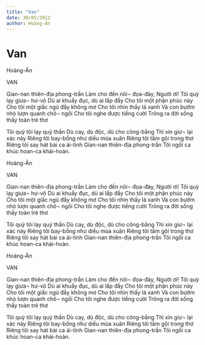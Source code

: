```yaml
---
title: "Van"
date: 30/05/2012
author: Hoàng-Ân
---
```


# Van

Hoàng-Ân

VAN

Gian-nan thiên-địa phong-trần
Làm cho đến nôi¬ đọa-đày, Người ơi!
Tôi quỳ lạy giưa¬ hư-vô
Dù ai khuấy đục, dù ai lấp đầy
Cho tôi một phận phúc này
Cho tôi một giấc ngủ đầy không mơ
Cho tôi nhìn thấy lá xanh
Và con bướm nhỏ lượn quanh chô¬ ngồi
Cho tôi nghe được tiếng cười
Trông ra đời sống thấy toàn trẻ thơ

Tôi quỳ tôi lạy quỷ thần
Dù cay, dù độc, dù cho công-bằng
Thì xin giư¬ lại xác này
Riêng tôi bay-bổng như diều mùa xuân
Riêng tôi tắm gội trong thơ
Riêng tôi say hát bài ca ái-tình
Gian-nan thiên-địa phong-trần
Tôi ngồi ca khúc hoan-ca khải-hoàn.

Hoàng-Ân

VAN

Gian-nan thiên-địa phong-trần
Làm cho đến nôi¬ đọa-đày, Người ơi!
Tôi quỳ lạy giưa¬ hư-vô
Dù ai khuấy đục, dù ai lấp đầy
Cho tôi một phận phúc này
Cho tôi một giấc ngủ đầy không mơ
Cho tôi nhìn thấy lá xanh
Và con bướm nhỏ lượn quanh chô¬ ngồi
Cho tôi nghe được tiếng cười
Trông ra đời sống thấy toàn trẻ thơ

Tôi quỳ tôi lạy quỷ thần
Dù cay, dù độc, dù cho công-bằng
Thì xin giư¬ lại xác này
Riêng tôi bay-bổng như diều mùa xuân
Riêng tôi tắm gội trong thơ
Riêng tôi say hát bài ca ái-tình
Gian-nan thiên-địa phong-trần
Tôi ngồi ca khúc hoan-ca khải-hoàn.

Hoàng-Ân

VAN

Gian-nan thiên-địa phong-trần
Làm cho đến nôi¬ đọa-đày, Người ơi!
Tôi quỳ lạy giưa¬ hư-vô
Dù ai khuấy đục, dù ai lấp đầy
Cho tôi một phận phúc này
Cho tôi một giấc ngủ đầy không mơ
Cho tôi nhìn thấy lá xanh
Và con bướm nhỏ lượn quanh chô¬ ngồi
Cho tôi nghe được tiếng cười
Trông ra đời sống thấy toàn trẻ thơ

Tôi quỳ tôi lạy quỷ thần
Dù cay, dù độc, dù cho công-bằng
Thì xin giư¬ lại xác này
Riêng tôi bay-bổng như diều mùa xuân
Riêng tôi tắm gội trong thơ
Riêng tôi say hát bài ca ái-tình
Gian-nan thiên-địa phong-trần
Tôi ngồi ca khúc hoan-ca khải-hoàn.
